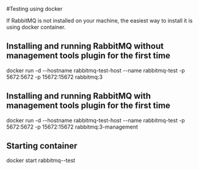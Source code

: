 #Testing using docker

If RabbitMQ is not installed on your machine, the easiest way to install it is using docker container.

## Installing and running RabbitMQ without management tools plugin for the first time

docker run -d --hostname rabbitmq-test-host --name rabbitmq-test -p 5672:5672 -p 15672:15672 rabbitmq:3

## Installing and running RabbitMQ with management tools plugin for the first time

docker run -d --hostname rabbitmq-test-host --name rabbitmq-test -p 5672:5672 -p 15672:15672 rabbitmq:3-management

## Starting container

docker start rabbitmq--test
